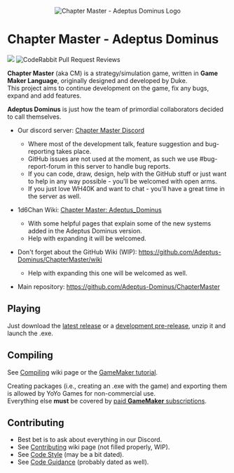 <p align="center">
  <img src="https://github.com/user-attachments/assets/47772b42-59ad-4fdf-84de-ae9bcba999be" alt="Chapter Master - Adeptus Dominus Logo"/>
</p>

# Chapter Master - Adeptus Dominus
[![](https://dcbadge.limes.pink/api/server/https://discord.gg/zAGpqHzsXQ?style=flat)](https://discord.gg/zAGpqHzsXQ)
![CodeRabbit Pull Request Reviews](https://img.shields.io/coderabbit/prs/github/Adeptus-Dominus/ChapterMaster?style=flat)

**Chapter Master** (aka CM) is a strategy/simulation game, written in **Game Maker Language**, originally designed and developed by Duke.\
This project aims to continue development on the game, fix any bugs, expand and add features.

**Adeptus Dominus** is just how the team of primordial collaborators decided to call themselves.

- Our discord server: [Chapter Master Discord](https://discord.gg/zAGpqHzsXQ)
   - Where most of the development talk, feature suggestion and bug-reporting takes place.
   - GitHub issues are not used at the moment, as such we use #bug-report-forum in this server to handle bug reports.
   - If you can code, draw, design, help with the GitHub stuff or just want to help in any way possible - you'll be welcomed with open arms.
   - If you just love WH40K and want to chat - you'll have a great time in the server as well.

- 1d6Chan Wiki: [Chapter Master: Adeptus_Dominus](https://1d6chan.miraheze.org/wiki/Category:Chapter_Master_:_Adeptus_Dominus)
   - With some helpful pages that explain some of the new systems added in the Adeptus Dominus version.
   - Help with expanding it will be welcomed.

- Don't forget about the GitHub Wiki (WIP): https://github.com/Adeptus-Dominus/ChapterMaster/wiki
  - Help with expanding this one will be welcomed as well.

- Main repository: https://github.com/Adeptus-Dominus/ChapterMaster

## Playing
Just download the [latest release](https://github.com/Adeptus-Dominus/ChapterMaster/releases/latest) or a [development pre-release](https://github.com/Adeptus-Dominus/ChapterMaster/releases), unzip it and launch the .exe.

## Compiling

See [Compiling](https://github.com/Adeptus-Dominus/ChapterMaster/wiki/Compiling) wiki page or the [GameMaker tutorial](https://help.gamemaker.io/hc/en-us/articles/235186048-Setting-Up-For-Windows).

Creating packages (i.e., creating an .exe with the game) and exporting them is allowed by YoYo Games for non-commercial use.\
Everything else **must** be covered by [paid **GameMaker** subscriptions](https://gamemaker.io/en/get).

## Contributing

- Best bet is to ask about everything in our Discord.
- See [Contributing](https://github.com/Adeptus-Dominus/ChapterMaster/wiki/Contributing) wiki page (not filled properly, WIP).
- See [Code Style](https://github.com/Adeptus-Dominus/ChapterMaster/blob/main/docs/CODE_STYLE.md) (may be a bit dated).
- See [Code Guidance](https://github.com/Adeptus-Dominus/ChapterMaster/blob/main/docs/code_guidance.md) (probably dated as well).
